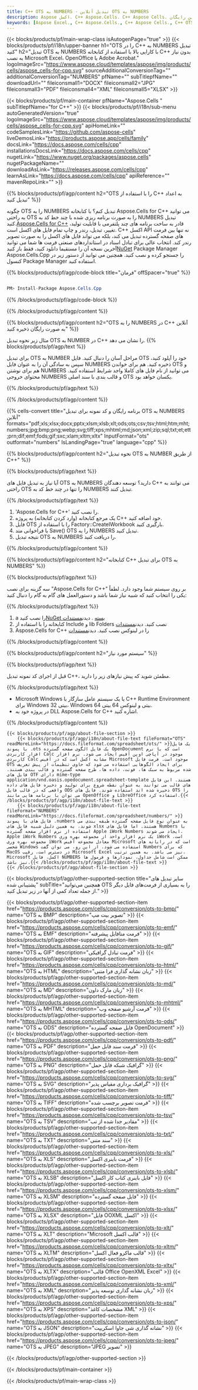 ```yaml
---
title: C++ OTS به NUMBERS - تبدیل آنلاین OTS به NUMBERS
description: Aspose اکسل. C++ Aspose.Cells. C++ Aspose Cells. آنلاین رایگان C++ تبدیل OTS به NUMBERS saveformat. C++ فرمت OTS به NUMBERS. OTS را در NUMBERS C++ ذخیره کنید.
keywords: [Aspose Excel., C++ Aspose.Cells., C++ Aspose Cells., C++ OTS to NUMBERS saveformat., Free Online OTS to NUMBERS C++., C++ Convert OTS to NUMBERS]
---
```

{{< blocks/products/pf/main-wrap-class isAutogenPage="true" >}}
{{< blocks/products/pf/i18n/upper-banner h1="OTS را در C++ به NUMBERS تبدیل کنید" h2="تبدیل OTS به NUMBERS با کارایی بالا با استفاده از کتابخانه C++ بدون نیاز به نصب Microsoft Excel، OpenOffice یا Adobe Acrobat." logoImageSrc="https://www.aspose.cloud/templates/aspose/img/products/cells/aspose_cells-for-cpp.svg" sourceAdditionalConversionTag="" additionalConversionTag="NUMBERS" pfName="" subTitlepfName="" downloadUrl="" fileiconsmall1="DOCX" fileiconsmall2="JPG" fileiconsmall3="PDF" fileiconsmall4="XML" fileiconsmall5="XLSX" >}}

{{< blocks/products/pf/main-container pfName="Aspose.Cells " subTitlepfName="for C++" >}}
{{< blocks/products/pf/i18n/sub-menu autoGeneratedVersion="true" logoImageSrc="https://www.aspose.cloud/templates/aspose/img/products/cells/aspose_cells-for-cpp.svg" apiHomeLink="" codeSamplesLink="https://github.com/aspose-cells" liveDemosLink="https://products.aspose.app/cells/family" docsLink="https://docs.aspose.com/cells/cpp" installationsDocsLink="https://docs.aspose.com/cells/cpp" nugetLink="https://www.nuget.org/packages/aspose.cells" nugetPackageName="" downloadAsLink="https://releases.aspose.com/cells/cpp" learnAsLink="https://docs.aspose.com/cells/cpp" apiReference="" mavenRepoLink="" >}}


{{% blocks/products/pf/agp/content h2="OTS را با استفاده از C++ به اعداد تبدیل کنید" %}}

 چگونه OTS را به NUMBERS تبدیل کنم؟ با کتابخانه Aspose.Cells for C++ می توانید به راحتی OTS را به صورت برنامه ریزی شده با چند خط کد به NUMBERS تبدیل کنید.[Aspose.Cells for C++](https://products.aspose.com/cells/cpp) قادر به ساخت برنامه های چند پلتفرمی با قابلیت تولید، تغییر، تبدیل، رندر و چاپ تمام فایل های اکسل است. C++ اکسل API نه تنها بین فرمت های صفحه گسترده تبدیل می کند، بلکه می تواند فایل های اکسل را به صورت تصویر رندر کند. انتخاب عالی برای تبادل اسناد در استانداردهای صنعتی فرمت ها شما می توانید آخرین نسخه آن را مستقیما دانلود کنید، فقط باز کنید[NuGet](https://www.nuget.org/packages/Aspose.Cells.Cpp/) Package Manager Aspose.Cells.Cpp را جستجو کرده و نصب کنید. همچنین می توانید از دستور زیر در کنسول Package Manager استفاده کنید.

{{% blocks/products/pf/agp/code-block title="فرمان" offSpacer="true" %}}

```cs

PM> Install-Package Aspose.Cells.Cpp

```

{{% /blocks/products/pf/agp/code-block %}}

{{% /blocks/products/pf/agp/content %}}

{{% blocks/products/pf/agp/content h2="OTS را به NUMBERS در C++ آنلاین به صورت رایگان ذخیره کنید" %}}

مثال زیر نحوه تبدیل OTS به NUMBER در C++ را نشان می دهد.
{{% blocks/products/pf/agp/text %}}

برای تبدیل OTS به NUMBER مراحل آسان را دنبال کنید. فایل OTS خود را آپلود کنید، سپس به سادگی آن را به عنوان فایل NUMBERS ذخیره کنید. هم برای خواندن OTS و هم برای نوشتن NUMBERS می توانید از نام فایل های کاملا واجد شرایط استفاده کنید. محتوای خروجی NUMBERS و قالب بندی با سند اصلی OTS یکسان خواهد بود.

{{% /blocks/products/pf/agp/text %}}

{{% /blocks/products/pf/agp/content %}}

{{% cells-convert title="برنامه رایگان و کد نمونه برای تبدیل OTS به NUMBERS آنلاین" formats="pdf;xls;xlsx;docx;pptx;xlsm;xlsb;xlt;ods;ots;csv;tsv;html;htm;mht;numbers;jpg;bmp;png;webp;svg;tiff;xps;mhtml;md;json;xml;zip;sql;txt;et;ett;prn;dif;emf;fods;gif;sxc;xlam;xltm;xltx" InputFormat="ots" outformat="numbers" IsLandingPage="true" language="cpp" %}}

{{% blocks/products/pf/agp/content h2="نحوه تبدیل OTS به NUMBER از طریق C++" %}}

{{% blocks/products/pf/agp/text %}}

آیا نیاز به تبدیل فایل های OTS به NUMBERS دارید؟ توسعه دهندگان C++ می توانند به راحتی OTS را تنها در چند خط کد به NUMBERS تبدیل کنند.

{{% /blocks/products/pf/agp/text %}}

1.  'Aspose.Cells for C++' را نصب کنید.
1.  یک مرجع کتابخانه (وارد کردن کتابخانه) به پروژه C++ خود اضافه کنید.
1.  فایل OTS را با استفاده از Factory::CreateIWorkbook بارگیری کنید.
1.  با فراخوانی متد Save() OTS را به NUMBERS تبدیل کنید.
1.  نتیجه تبدیل OTS به NUMBERS را دریافت کنید.

{{% /blocks/products/pf/agp/content %}}

{{% blocks/products/pf/agp/content h2="کتابخانه C++ برای تبدیل OTS به NUMBERS" %}}

{{% blocks/products/pf/agp/text %}}

سه گزینه برای نصب "Aspose.Cells for C++" بر روی سیستم شما وجود دارد. لطفاً یکی را انتخاب کنید که شبیه نیاز شما باشد و دستورالعمل های گام به گام را دنبال کنید:

{{% /blocks/products/pf/agp/text %}}

1.  a را نصب کنید[NuGet بسته](https://www.nuget.org/packages/Aspose.Cells.Cpp/) . دیدن[مستندات](https://docs.aspose.com/cells/cpp/installation/#using-nuget-package-manager)
1.  کتابخانه را با استفاده از Include و lib Folders نصب کنید. دیدن[مستندات](https://docs.aspose.com/cells/cpp/installation/#using-include-and-lib-folders)
1.  Aspose.Cells for C++ را در لینوکس نصب کنید. دیدن[مستندات](https://docs.aspose.com/cells/cpp/installation/#installing-asposecells-for-c-in-linux)

{{% /blocks/products/pf/agp/content %}}

{{% blocks/products/pf/agp/content h2="سیستم مورد نیاز" %}}

{{% blocks/products/pf/agp/text %}}

 قبل از اجرای کد نمونه تبدیل C++، مطمئن شوید که پیش نیازهای زیر را دارید.

{{% /blocks/products/pf/agp/text %}}

- Microsoft Windows یا یک سیستم عامل سازگار با C++ Runtime Environment برای Windows 32 بیتی، Windows 64 بیتی و لینوکس 64 بیتی.
- در پروژه خود به DLL Aspose.Cells for C++ اشاره کنید.

{{% /blocks/products/pf/agp/content %}}

<!-- aboutfile Starts -->
    {{< blocks/products/pf/agp/about-file-section >}}
        {{< blocks/products/pf/agp/i18n/about-file-text fileFormat="OTS" readMoreLink="https://docs.fileformat.com/spreadsheet/ots/" >}}یک فایل با پسوند .ots یک فایل الگوی صفحه گسترده OpenDocument است که با نرم افزار کاربردی Calc موجود در آپاچی اوپن آفیس ایجاد می شود. نرم افزار کاربردی Calc مشابه اکسل است که در آفیس Microsoft موجود است. فرمت فایل OTS برای ایجاد الگوهایی استفاده می شود که حاوی تنظیمات از پیش تعریف شده مربوط به سبک ها، فونت، داده ها، طرح صفحه گسترده و قالب بندی هستند. فایل های OTF دارای mime-type application/vnd.oasis.opedocument.spreadsheet-template هستند. این فایل های قالب می توانند به عنوان نقطه شروع برای تولید و ذخیره فایل های داده واقعی که در قالب فایل ODS ذخیره شده اند استفاده شوند. فایل های OTS را می توان با برنامه هایی مانند OpenOffice و LibreOffice استفاده کرد.{{< /blocks/products/pf/agp/i18n/about-file-text >}}
        {{< blocks/products/pf/agp/i18n/about-file-text fileFormat="NUMBERS" readMoreLink="https://docs.fileformat.com/spreadsheet/numbers/" >}}فایل های با پسوند .numbers به عنوان نوع فایل صفحه گسترده طبقه بندی می شوند، به همین دلیل شبیه فایل های xlsx هستند. اما فایل های Numbers با استفاده از نرم افزار صفحه گسترده Apple iWork Numbers ایجاد می شوند. Apple iWork Numbers یک نرم افزار واحد از مجموعه بهره وری iWork است. مجموعه بهره وری iWork معادل مجموعه آفیس Microsoft است که در رایانه های شخصی Windows استفاده می شود. از این رو، می توان گفت Numbers که برای MacOS در دسترس است، رقیب Microsoft Excel نیز می باشد. به همین ترتیب، Microsoft اکسل، فایل NUMBERS ممکن است شامل جداول، نمودارها و فرمول ها نیز باشد.{{< /blocks/products/pf/agp/i18n/about-file-text >}}
    {{< /blocks/products/pf/agp/about-file-section >}}
<!-- aboutfile Ends -->

{{< blocks/products/pf/agp/other-supported-section title="سایر تبدیل های پشتیبانی شده" subTitle="همچنین می‌توانید OTS را به بسیاری از فرمت‌های فایل دیگر از جمله تعداد کمی از آنها در زیر تبدیل کنید." >}}

{{< blocks/products/pf/agp/other-supported-section-item href="https://products.aspose.com/cells/cpp/conversion/ots-to-bmp/" name="OTS به BMP" description="تصویر بیت مپ" >}}
{{< blocks/products/pf/agp/other-supported-section-item href="https://products.aspose.com/cells/cpp/conversion/ots-to-emf/" name="OTS به EMF" description="فرمت متافایل پیشرفته" >}}
{{< blocks/products/pf/agp/other-supported-section-item href="https://products.aspose.com/cells/cpp/conversion/ots-to-gif/" name="OTS به GIF" description="فرمت تبادل گرافیکی" >}}
{{< blocks/products/pf/agp/other-supported-section-item href="https://products.aspose.com/cells/cpp/conversion/ots-to-html/" name="OTS به HTML" description="زبان نشانه گذاری فرا متنی" >}}
{{< blocks/products/pf/agp/other-supported-section-item href="https://products.aspose.com/cells/cpp/conversion/ots-to-md/" name="OTS به MD" description="زبان مارک داون" >}}
{{< blocks/products/pf/agp/other-supported-section-item href="https://products.aspose.com/cells/cpp/conversion/ots-to-mhtml/" name="OTS به MHTML" description="فرمت آرشیو صفحه وب" >}}
{{< blocks/products/pf/agp/other-supported-section-item href="https://products.aspose.com/cells/cpp/conversion/ots-to-ods/" name="OTS به ODS" description="فایل صفحه گسترده OpenDocument" >}}
{{< blocks/products/pf/agp/other-supported-section-item href="https://products.aspose.com/cells/cpp/conversion/ots-to-pdf/" name="OTS به PDF" description="فرمت سند قابل حمل" >}}
{{< blocks/products/pf/agp/other-supported-section-item href="https://products.aspose.com/cells/cpp/conversion/ots-to-png/" name="OTS به PNG" description="گرافیک شبکه قابل حمل" >}}
{{< blocks/products/pf/agp/other-supported-section-item href="https://products.aspose.com/cells/cpp/conversion/ots-to-svg/" name="OTS به SVG" description="گرافیک برداری مقیاس پذیر" >}}
{{< blocks/products/pf/agp/other-supported-section-item href="https://products.aspose.com/cells/cpp/conversion/ots-to-tiff/" name="OTS به TIFF" description="فرمت تصویر برچسب شده" >}}
{{< blocks/products/pf/agp/other-supported-section-item href="https://products.aspose.com/cells/cpp/conversion/ots-to-tsv/" name="OTS به TSV" description="مقادیر جدا شده از تب" >}}
{{< blocks/products/pf/agp/other-supported-section-item href="https://products.aspose.com/cells/cpp/conversion/ots-to-txt/" name="OTS به TXT" description="سند متنی" >}}
{{< blocks/products/pf/agp/other-supported-section-item href="https://products.aspose.com/cells/cpp/conversion/ots-to-xls/" name="OTS به XLS" description="فرمت باینری اکسل" >}}
{{< blocks/products/pf/agp/other-supported-section-item href="https://products.aspose.com/cells/cpp/conversion/ots-to-xlsb/" name="OTS به XLSB" description="فایل باینری کتاب کار اکسل" >}}
{{< blocks/products/pf/agp/other-supported-section-item href="https://products.aspose.com/cells/cpp/conversion/ots-to-xlsm/" name="OTS به XLSM" description="فایل صفحه گسترده" >}}
{{< blocks/products/pf/agp/other-supported-section-item href="https://products.aspose.com/cells/cpp/conversion/ots-to-xlsx/" name="OTS به XLSX" description="فایل OOXML اکسل" >}}
{{< blocks/products/pf/agp/other-supported-section-item href="https://products.aspose.com/cells/cpp/conversion/ots-to-xlt/" name="OTS به XLT" description="Microsoft قالب اکسل" >}}
{{< blocks/products/pf/agp/other-supported-section-item href="https://products.aspose.com/cells/cpp/conversion/ots-to-xltm/" name="OTS به XLTM" description="قالب ماکرو فعال اکسل" >}}
{{< blocks/products/pf/agp/other-supported-section-item href="https://products.aspose.com/cells/cpp/conversion/ots-to-xltx/" name="OTS به XLTX" description="قالب Office OpenXML Excel" >}}
{{< blocks/products/pf/agp/other-supported-section-item href="https://products.aspose.com/cells/cpp/conversion/ots-to-xml/" name="OTS به XML" description="زبان نشانه گذاری توسعه پذیر" >}}
{{< blocks/products/pf/agp/other-supported-section-item href="https://products.aspose.com/cells/cpp/conversion/ots-to-xps/" name="OTS به XPS" description="مشخصات کاغذ XML" >}}
{{< blocks/products/pf/agp/other-supported-section-item href="https://products.aspose.com/cells/cpp/conversion/ots-to-json/" name="OTS به JSON" description="نشانه گذاری شی جاوا اسکریپت" >}}
{{< blocks/products/pf/agp/other-supported-section-item href="https://products.aspose.com/cells/cpp/conversion/ots-to-jpeg/" name="OTS به JPEG" description="JPEG تصویر" >}}

{{< /blocks/products/pf/agp/other-supported-section >}}

{{< /blocks/products/pf/main-container >}}
    
{{< /blocks/products/pf/main-wrap-class >}}
